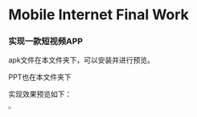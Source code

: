 # Mobile Internet Final Work

### 实现一款短视频APP

apk文件在本文件夹下，可以安装并进行预览。

PPT也在本文件夹下

实现效果预览如下：

<img src="https://github.com/Saodroid/ShortVideoPlayer/blob/master/demo/demo.gif" style="zoom:33%;" />